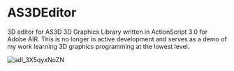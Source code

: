 # AS3DEditor
3D editor for AS3D 3D Graphics Library written in ActionScript 3.0 for Adobe AIR.  This is no longer in active development and serves as a demo of my work learning 3D graphics programming at the lowest level.

![adl_3X5qyxNoZN](https://user-images.githubusercontent.com/1977536/218267766-0b934964-b137-482b-ae86-68f832321608.gif)
